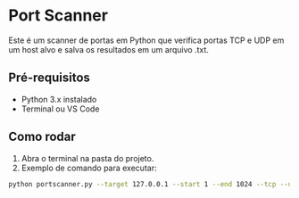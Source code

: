 # Port Scanner

Este é um scanner de portas em Python que verifica portas TCP e UDP em um host alvo e salva os resultados em um arquivo .txt.

## Pré-requisitos
- Python 3.x instalado
- Terminal ou VS Code

## Como rodar
1. Abra o terminal na pasta do projeto.
2. Exemplo de comando para executar: 
```bash
python portscanner.py --target 127.0.0.1 --start 1 --end 1024 --tcp --udp --output resultados.txt


